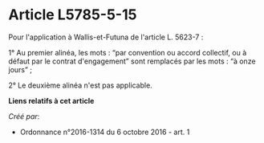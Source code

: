 # Article L5785-5-15

Pour l'application à Wallis-et-Futuna de l'article L. 5623-7 : 

1° Au premier alinéa, les mots : “par convention ou accord collectif, ou à défaut par le contrat d'engagement” sont remplacés
par les mots : “à onze jours” ; 

2° Le deuxième alinéa n'est pas applicable.

**Liens relatifs à cet article**

_Créé par_:

  - Ordonnance n°2016-1314 du 6 octobre 2016 - art. 1
